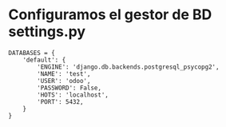 # Configuramos el gestor de BD settings.py
```
DATABASES = {
    'default': {
        'ENGINE': 'django.db.backends.postgresql_psycopg2',
        'NAME': 'test',
        'USER': 'odoo',
        'PASSWORD': False,
        'HOTS': 'localhost',
        'PORT': 5432,
    }
}
```

